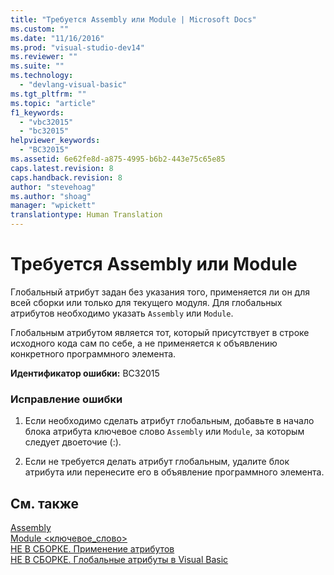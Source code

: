```yaml
---
title: "Требуется Assembly или Module | Microsoft Docs"
ms.custom: ""
ms.date: "11/16/2016"
ms.prod: "visual-studio-dev14"
ms.reviewer: ""
ms.suite: ""
ms.technology: 
  - "devlang-visual-basic"
ms.tgt_pltfrm: ""
ms.topic: "article"
f1_keywords: 
  - "vbc32015"
  - "bc32015"
helpviewer_keywords: 
  - "BC32015"
ms.assetid: 6e62fe8d-a875-4995-b6b2-443e75c65e85
caps.latest.revision: 8
caps.handback.revision: 8
author: "stevehoag"
ms.author: "shoag"
manager: "wpickett"
translationtype: Human Translation
---
```

# Требуется Assembly или Module
Глобальный атрибут задан без указания того, применяется ли он для всей сборки или только для текущего модуля. Для глобальных атрибутов необходимо указать `Assembly` или `Module`.  
  
 Глобальным атрибутом является тот, который присутствует в строке исходного кода сам по себе, а не применяется к объявлению конкретного программного элемента.  
  
 **Идентификатор ошибки:** BC32015  
  
### Исправление ошибки  
  
1.  Если необходимо сделать атрибут глобальным, добавьте в начало блока атрибута ключевое слово `Assembly` или `Module`, за которым следует двоеточие \(:\).  
  
2.  Если не требуется делать атрибут глобальным, удалите блок атрибута или перенесите его в объявление программного элемента.  
  
## См. также  
 [Assembly](../../visual-basic/language-reference/modifiers/assembly.md)   
 [Module \<ключевое\_слово\>](../../visual-basic/language-reference/modifiers/module-keyword.md)   
 [НЕ В СБОРКЕ. Применение атрибутов](http://msdn.microsoft.com/ru-ru/2b1703ed-4437-49b3-bc0b-568094324f47)   
 [НЕ В СБОРКЕ. Глобальные атрибуты в Visual Basic](http://msdn.microsoft.com/ru-ru/253a32d8-1531-4504-b687-088554ab71d2)